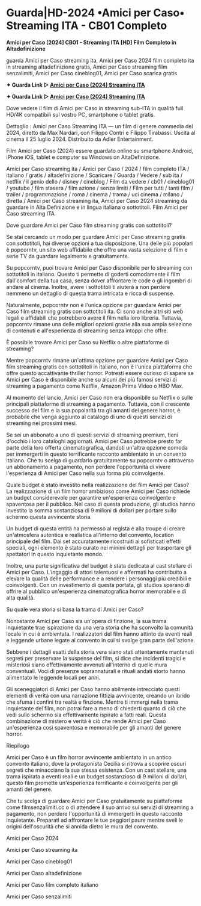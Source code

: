 # Guarda|HD-2024 •Amici per Caso• Streaming ITA - CB01 Completo

**Amici per Caso [2024] CB01 - Streaming ITA [HD] Film Completo in Altadefinizione**

guarda Amici per Caso streaming ita, Amici per Caso 2024 film completo ita in streaming altadefinizione gratis, Amici per Caso streaming film senzalimiti, Amici per Caso cineblog01, Amici per Caso scarica gratis

**✦ Guarda Link ▷ [Amici per Caso (2024) Streaming ITA](https://popcorn-tv.online/it/movie/1222510/amici-per-caso)**

**✦ Guarda Link ▷ [Amici per Caso (2024) Streaming ITA](https://popcorn-tv.online/it/movie/1222510/amici-per-caso)**

Dove vedere il film di Amici per Caso in streaming sub-ITA in qualità full HD/4K compatibili sul vostro PC, smartphone o tablet gratis.

Dettaglio : Amici per Caso Streaming ITA — un film di genere commedia del 2024, diretto da Max Nardari, con Filippo Contri e Filippo Tirabassi. Uscita al cinema il 25 luglio 2024. Distribuito da Adler Entertainment.

Film Amici per Caso (2024) essere guardato online su smartphone Android, iPhone iOS, tablet e computer su Windows on AltaDefinizione.

Amici per Caso streaming ita / Amici per Caso / 2024 / film completo ITA / italiano / gratis / altadefinizione / Scaricare / Guarda / Vedere / sub ita / netflix / il genio dello / disney / cineblog / Film da vedere / cb01 / cineblog01 / youtube / film stasera / film azione / senza limiti / Film per tutti / tanti film / trailer / programmazione / roma / cinema / trama / uci cinema / milano / diretta / Amici per Caso streaming ita, Amici per Caso 2024 streaming da guardare in Alta Definizione e in lingua italiana o sottotitoli. Film Amici per Caso streaming ITA

Dove guardare Amici per Caso film streaming gratis con sottotitoli?

Se stai cercando un modo per guardare Amici per Caso streaming gratis con sottotitoli, hai diverse opzioni a tua disposizione. Una delle più popolari è popcorntv, un sito web affidabile che offre una vasta selezione di film e serie TV da guardare legalmente e gratuitamente.

Su popcorntv, puoi trovare Amici per Caso disponibile per lo streaming con sottotitoli in italiano. Questo ti permette di goderti comodamente il film dall'comfort della tua casa, senza dover affrontare le code o gli ingombri di andare al cinema. Inoltre, avere i sottotitoli ti aiuterà a non perdere nemmeno un dettaglio di questa trama intricata e ricca di suspense.

Naturalmente, popcorntv non è l'unica opzione per guardare Amici per Caso film streaming gratis con sottotitoli ita. Ci sono anche altri siti web legali e affidabili che potrebbero avere il film nella loro libreria. Tuttavia, popcorntv rimane una delle migliori opzioni grazie alla sua ampia selezione di contenuti e all'esperienza di streaming senza intoppi che offre.

È possibile trovare Amici per Caso su Netflix o altre piattaforme di streaming?

Mentre popcorntv rimane un'ottima opzione per guardare Amici per Caso film streaming gratis con sottotitoli in italiano, non è l'unica piattaforma che offre questo accattivante thriller horror. Potresti essere curioso di sapere se Amici per Caso è disponibile anche su alcuni dei più famosi servizi di streaming a pagamento come Netflix, Amazon Prime Video o HBO Max.

Al momento del lancio, Amici per Caso non era disponibile su Netflix o sulle principali piattaforme di streaming a pagamento. Tuttavia, con il crescente successo del film e la sua popolarità tra gli amanti del genere horror, è probabile che venga aggiunto al catalogo di uno di questi servizi di streaming nei prossimi mesi.

Se sei un abbonato a uno di questi servizi di streaming premium, tieni d'occhio i loro cataloghi aggiornati. Amici per Caso potrebbe presto far parte della loro offerta cinematografica, dandoti un'altra opzione comoda per immergerti in questo terrificante racconto ambientato in un convento italiano. Che tu scelga di guardarlo gratuitamente su popcorntv o attraverso un abbonamento a pagamento, non perdere l'opportunità di vivere l'esperienza di Amici per Caso nella sua forma più coinvolgente.

Quale budget è stato investito nella realizzazione del film Amici per Caso?
La realizzazione di un film horror ambizioso come Amici per Caso richiede un budget considerevole per garantire un'esperienza coinvolgente e spaventosa per il pubblico. Nel caso di questa produzione, gli studios hanno investito la somma sostanziosa di 9 milioni di dollari per portare sullo schermo questa avvincente storia.

Un budget di questa entità ha permesso al regista e alla troupe di creare un'atmosfera autentica e realistica all'interno del convento, location principale del film. Dai set accuratamente ricostruiti ai sofisticati effetti speciali, ogni elemento è stato curato nei minimi dettagli per trasportare gli spettatori in questo inquietante mondo.

Inoltre, una parte significativa del budget è stata dedicata al cast stellare di Amici per Caso. L'ingaggio di attori talentuosi e affermati ha contribuito a elevare la qualità delle performance e a rendere i personaggi più credibili e coinvolgenti. Con un investimento di questa portata, gli studios sperano di offrire al pubblico un'esperienza cinematografica horror memorabile e di alta qualità.

Su quale vera storia si basa la trama di Amici per Caso?

Nonostante Amici per Caso sia un'opera di finzione, la sua trama inquietante trae ispirazione da una vera storia che ha sconvolto la comunità locale in cui è ambientata. I realizzatori del film hanno attinto da eventi reali e leggende urbane legate al convento in cui si svolge gran parte dell'azione.

Sebbene i dettagli esatti della storia vera siano stati attentamente mantenuti segreti per preservare la suspense del film, si dice che incidenti tragici e misteriosi siano effettivamente avvenuti all'interno di quelle mura conventuali. Voci di presenze soprannaturali e rituali andati storto hanno alimentato le leggende locali per anni.

Gli sceneggiatori di Amici per Caso hanno abilmente intrecciato questi elementi di verità con una narrazione fittizia avvincente, creando un ibrido che sfuma i confini tra realtà e finzione. Mentre ti immergi nella trama inquietante del film, non potrai fare a meno di chiederti quanto di ciò che vedi sullo schermo sia effettivamente ispirato a fatti reali. Questa combinazione di mistero e verità è ciò che rende Amici per Caso un'esperienza così spaventosa e memorabile per gli amanti del genere horror.

Riepilogo

Amici per Caso è un film horror avvincente ambientato in un antico convento italiano, dove la protagonista Cecilia si ritrova a scoprire oscuri segreti che minacciano la sua stessa esistenza. Con un cast stellare, una trama ispirata a eventi reali e un budget sostanzioso di 9 milioni di dollari, questo film promette un'esperienza terrificante e coinvolgente per gli amanti del genere.

Che tu scelga di guardare Amici per Caso gratuitamente su piattaforme come filmsenzalimiti.cc o di attendere il suo arrivo sui servizi di streaming a pagamento, non perdere l'opportunità di immergerti in questo racconto inquietante. Preparati ad affrontare le tue peggiori paure mentre sveli le origini dell'oscurità che si annida dietro le mura del convento.

Amici per Caso 2024

Amici per Caso streaming ita

Amici per Caso cineblog01

Amici per Caso altadefinizione

Amici per Caso film completo italiano

Amici per Caso senzalimiti
